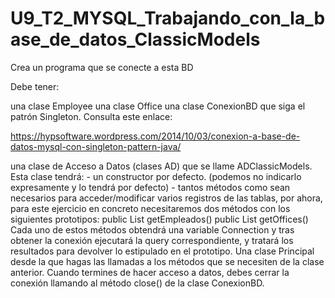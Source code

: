 # U9_T2_MYSQL_Trabajando_con_la_base_de_datos_ClassicModels
Crea un programa que se conecte a esta BD

Debe tener:

una clase Employee
una clase Office
una clase ConexionBD que siga el patrón Singleton. Consulta este enlace:

https://hypsoftware.wordpress.com/2014/10/03/conexion-a-base-de-datos-mysql-con-singleton-pattern-java/

una clase de Acceso a Datos (clases AD) que se llame ADClassicModels. Esta clase tendrá:
           - un constructor por defecto. (podemos no indicarlo expresamente y lo tendrá por defecto)
           - tantos métodos como sean necesarios para acceder/modificar varios registros de las tablas, por ahora, para este ejercicio en concreto necesitaremos dos métodos con los siguientes prototipos:
              public List<Employee> getEmpleados()
              public List<Office> getOffices()
Cada uno de estos métodos obtendrá una variable Connection y tras obtener la conexión  ejecutará la query correspondiente, y tratará los resultados para devolver lo estipulado en el prototipo.
Una clase Principal desde la que hagas las llamadas a los métodos que se necesiten de la clase anterior. Cuando termines de hacer acceso a datos, debes cerrar la conexión llamando al método close() de la clase ConexionBD.